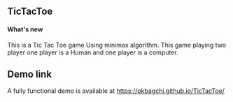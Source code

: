 ## TicTacToe

#### What's new
This is a Tic Tac Toe game Using minimax algorithm. This game playing two player one player is a Human and one player is a computer.

## Demo link
A fully functional demo is available at  https://pkbagchi.github.io/TicTacToe/
